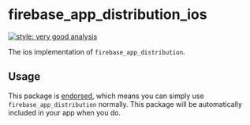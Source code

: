 # firebase_app_distribution_ios

[![style: very good analysis][very_good_analysis_badge]][very_good_analysis_link]

The ios implementation of `firebase_app_distribution`.

## Usage

This package is [endorsed][endorsed_link], which means you can simply use `firebase_app_distribution`
normally. This package will be automatically included in your app when you do.

[endorsed_link]: https://flutter.dev/docs/development/packages-and-plugins/developing-packages#endorsed-federated-plugin
[very_good_analysis_badge]: https://img.shields.io/badge/style-very_good_analysis-B22C89.svg
[very_good_analysis_link]: https://pub.dev/packages/very_good_analysis